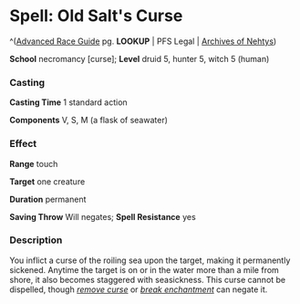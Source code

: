 # Spell: Old Salt's Curse

^([Advanced Race Guide][ss-old-salt-s-curse] pg. **LOOKUP** | PFS Legal | [Archives of Nehtys][sn-old-salt-s-curse])

**School** necromancy [curse]; **Level** druid 5, hunter 5, witch 5 (human)

### Casting

**Casting Time** 1 standard action  

**Components** V, S, M (a flask of seawater)

### Effect

**Range** touch  

**Target** one creature  

**Duration** permanent  

**Saving Throw** Will negates; **Spell Resistance** yes

### Description

You inflict a curse of the roiling sea upon the target, making it permanently sickened. Anytime the target is on or in the water more than a mile from shore, it also becomes staggered with seasickness. This curse cannot be dispelled, though _[remove curse]_ or _[break enchantment]_ can negate it.

[ss-old-salt-s-curse]: http://paizo.com/products/btpy8rv2
[sn-old-salt-s-curse]: http://www.archivesofnethys.com/SpellDisplay.aspx?ItemName=Old%20Salt%27s%20Curse
[break enchantment]: http://www.archivesofnethys.com/SpellDisplay.aspx?ItemName=break%20enchantment
[remove curse]: http://www.archivesofnethys.com/SpellDisplay.aspx?ItemName=remove%20curse